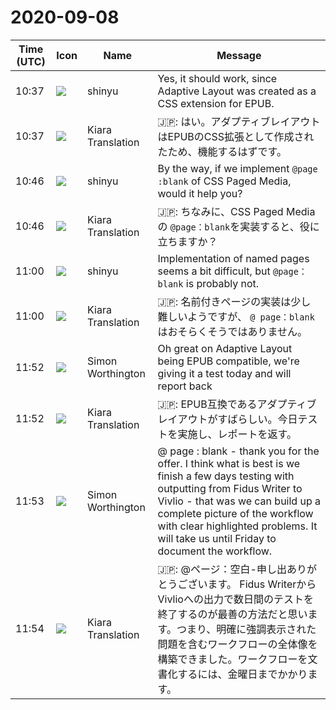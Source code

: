# 2020-09-08

|Time (UTC)|Icon|Name|Message|
|---|---|---|---|
|10:37|![](https://avatars.slack-edge.com/2018-04-27/354445776386_e258f5ed5ba887b08668_72.jpg)|shinyu|Yes, it should work, since Adaptive Layout was created as a CSS extension for EPUB.|
|10:37|![](https://avatars.slack-edge.com/2019-08-21/732685848020_f3f20736795184660348_72.png)|Kiara Translation|🇯🇵: はい。アダプティブレイアウトはEPUBのCSS拡張として作成されたため、機能するはずです。|
|10:46|![](https://avatars.slack-edge.com/2018-04-27/354445776386_e258f5ed5ba887b08668_72.jpg)|shinyu|By the way, if we implement `@page :blank`  of CSS Paged Media, would it help you?|
|10:46|![](https://avatars.slack-edge.com/2019-08-21/732685848020_f3f20736795184660348_72.png)|Kiara Translation|🇯🇵: ちなみに、CSS Paged Mediaの `@page：blank`を実装すると、役に立ちますか？|
|11:00|![](https://avatars.slack-edge.com/2018-04-27/354445776386_e258f5ed5ba887b08668_72.jpg)|shinyu|Implementation of named pages seems a bit difficult, but `@page：blank` is probably not.|
|11:00|![](https://avatars.slack-edge.com/2019-08-21/732685848020_f3f20736795184660348_72.png)|Kiara Translation|🇯🇵: 名前付きページの実装は少し難しいようですが、 `@ page：blank`はおそらくそうではありません。|
|11:52|![](https://avatars.slack-edge.com/2020-03-27/1021722028641_cf5e5d30ed37474892e9_72.jpg)|Simon Worthington|Oh great on Adaptive Layout being EPUB compatible, we're giving it a test today and will report back|
|11:52|![](https://avatars.slack-edge.com/2019-08-21/732685848020_f3f20736795184660348_72.png)|Kiara Translation|🇯🇵: EPUB互換であるアダプティブレイアウトがすばらしい。今日テストを実施し、レポートを返す。|
|11:53|![](https://avatars.slack-edge.com/2020-03-27/1021722028641_cf5e5d30ed37474892e9_72.jpg)|Simon Worthington|@ page : blank - thank you for the offer. I think what is best is we finish a few days testing with outputting from Fidus Writer to Vivlio - that was we can build up a complete picture of the workflow with clear highlighted problems. It will take us until Friday to document the workflow.|
|11:54|![](https://avatars.slack-edge.com/2019-08-21/732685848020_f3f20736795184660348_72.png)|Kiara Translation|🇯🇵: @ページ：空白-申し出ありがとうございます。 Fidus WriterからVivlioへの出力で数日間のテストを終了するのが最善の方法だと思います。つまり、明確に強調表示された問題を含むワークフローの全体像を構築できました。ワークフローを文書化するには、金曜日までかかります。|
